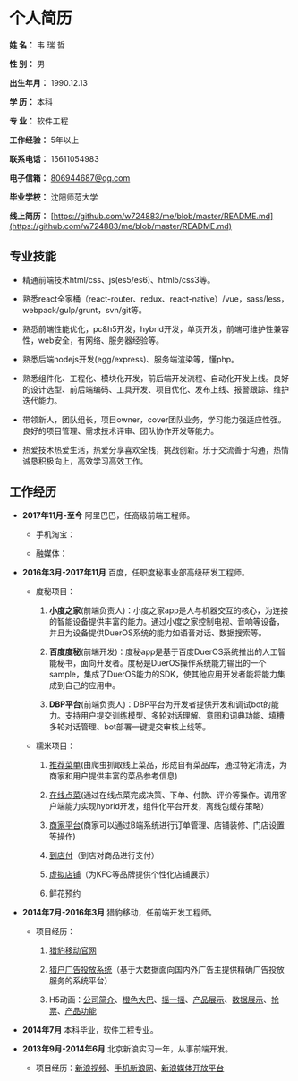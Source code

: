 
# **个人简历**

**姓    名：**  韦 瑞 哲

**性    别：**  男

**出生年月：**  1990.12.13

**学    历：**  本科

**专    业：**  软件工程

**工作经验：**  5年以上

**联系电话：**  15611054983

**电子信箱：**  806944687@qq.com

**毕业学校：**  沈阳师范大学

**线上简历：**  [https://github.com/w724883/me/blob/master/README.md](https://github.com/w724883/me/blob/master/README.md)

## **专业技能**

- 精通前端技术html/css、js(es5/es6)、html5/css3等。

- 熟悉react全家桶（react-router、redux、react-native）/vue，sass/less，webpack/gulp/grunt，svn/git等。

- 熟悉前端性能优化，pc&h5开发，hybrid开发，单页开发，前端可维护性兼容性，web安全，有网络、服务器经验等。

- 熟悉后端nodejs开发(egg/express)、服务端渲染等，懂php。

- 熟悉组件化、工程化、模块化开发，前后端开发流程、自动化开发上线。良好的设计选型、前后端编码、工具开发、项目优化、发布上线、报警跟踪、维护迭代能力。

- 带领新人，团队组长，项目owner，cover团队业务，学习能力强适应性强。良好的项目管理、需求技术评审、团队协作开发等能力。

- 热爱技术热爱生活，热爱分享喜欢全栈，挑战创新。乐于交流善于沟通，热情诚恳积极向上，高效学习高效工作。

## **工作经历**

- **2017年11月-至今** 阿里巴巴，任高级前端工程师。

  * 手机淘宝：

  * 融媒体：

- **2016年3月-2017年11月** 百度，任职度秘事业部高级研发工程师。

  * 度秘项目：
    1. **小度之家**(前端负责人)：小度之家app是人与机器交互的核心，为连接的智能设备提供丰富的能力。通过小度之家控制电视、音响等设备，并且为设备提供DuerOS系统的能力如语音对话、数据搜索等。

    2. **百度度秘**(前端开发)：度秘app是基于百度DuerOS系统推出的人工智能秘书，面向开发者。度秘是DuerOS操作系统能力输出的一个sample，集成了DuerOS能力的SDK，使其他应用开发者能将能力集成到自己的应用中。

    3. **DBP平台**(前端负责人)：DBP平台为开发者提供开发和调试bot的能力。支持用户提交训练模型、多轮对话理解、意图和词典功能、填槽多轮对话管理、bot部署一键提交审核上线等。

  * 糯米项目：
    1. [推荐菜单](bainuo://component?compid=t10recommend&comppage=list&merchantId=1685873)(由爬虫抓取线上菜品，形成自有菜品库，通过特定清洗，为商家和用户提供丰富的菜品参考信息)

    2. [在线点菜](https://t10ocs.nuomi.com/diancaiui/wap/dishlist?merchant_id=32074308)(通过在线点菜完成决策、下单、付款、评价等操作。调用客户端能力实现hybrid开发，组件化平台开发，离线包缓存策略）

    3. [商家平台](https://mct.y.nuomi.com/index?page=true)(商家可以通过B端系统进行订单管理、店铺装修、门店设置等操作)

    4. [到店付](https://t10sc.nuomi.com/paynow/wap/order?goods_type=1018&merchant_id=1378266)（到店对商品进行支付）

    5. [虚拟店铺](bainuo://component?compid=t10brands&comppage=brands)（为KFC等品牌提供个性化店铺展示）

    6. 鲜花预约

- **2014年7月-2016年3月** 猎豹移动，任前端开发工程师。

  * 项目经历：
    1. [猎豹移动官网](https://www.cmcm.com/)

    2. [猎户广告投放系统](https://ori.cmcm.com/)（基于大数据面向国内外广告主提供精确广告投放服务的系统平台）

    3. H5动画：[公司简介](http://cn.cmcm.com/activity/introduction)、[橙色大巴](http://api.liebao.cn/market/bus2015)、[摇一摇](http://cn.cmcm.com/activity/cm-shake)、[产品展示](http://cn.cmcm.com/activity/cm-save-space-201503)、[数据展示](http://cn.cmcm.com/activity/financial-results/2014-q4)、[抢票](http://cn.cmcm.com/activity/qp201412)、[产品功能](http://cn.cmcm.com/activity/cm-qlpd)

- **2014年7月** 本科毕业，软件工程专业。

- **2013年9月-2014年6月** 北京新浪实习一年，从事前端开发。

  * 项目经历：[新浪视频](http://video.sina.com.cn)、[手机新浪网](http://3g.sina.com.cn/?vt=4)、[新浪媒体开放平台](http://mp.sina.com.cn)












